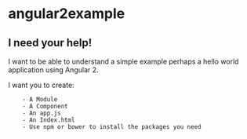 # angular2example

## I need your help!

I want to be able to understand a simple example perhaps a hello world application using Angular 2.

I want you to create:

        - A Module
        - A Component
        - An app.js
        - An Index.html
        - Use npm or bower to install the packages you need
